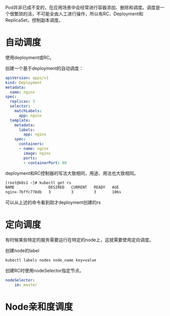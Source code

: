 Pod并非已成不变的，在应用场景中会经常进行容器添加、删除和调度。调度是一个很繁琐的活，不可能全由人工进行操作，所以有RC、Deployment和ReplicaSet，控制副本调度。

# 自动调度

使用deployment或RC。

创建一个基于deployment的自动调度：

```yaml
apiVersion: apps/v1
kind: Deployment
metadata:
  name: nginx
spec:
  replicas: 3
  selector:
    matchLabels:
      app: nginx
  template:
    metadata:
      labels:
        app: nginx
    spec:
      containers:
      - name: nginx
        image: nginx
        ports:
        - containerPort: 80
```
deployment和RC控制器的写法大致相同，用途、用法也大致相同。

```bash
[root@k8s1 ~]# kubectl get rs
NAME               DESIRED   CURRENT   READY   AGE
nginx-7bffc778db   3         3         3       106s
```
可以从上述的命令看到刚才deployment创建的rs

# 定向调度

有时候某些特定的服务需要运行在特定的node上，这就需要使用定向调度。

创建node的label

```bash
kubectl labels nodes node_name key=value
```

创建RC时使用nodeSelector指定节点。

```yaml
nodeSelector:
    im: master
```

# Node亲和度调度

